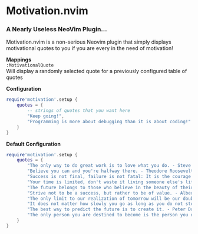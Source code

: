# Motivation.nvim

### A Nearly Useless NeoVim Plugin...

Motivation.nvim is a non-serious Neovim plugin that simply displays motivational quotes to you if you are every in the need of motivation!

**Mappings**\
```:MotivationalQuote```\
Will display a randomly selected quote for a previously configured table of quotes

**Configuration**
```lua
require'motivation'.setup {
    quotes = {
        -- strings of quotes that you want here
        "Keep going!",
        "Programming is more about debugging than it is about coding!"
    }
}
```

**Default Configuration**
```lua
require'motivation'.setup {
    quotes = {
        "The only way to do great work is to love what you do. - Steve Jobs",
        "Believe you can and you're halfway there. - Theodore Roosevelt",
        "Success is not final, failure is not fatal: It is the courage to continue that counts. - Winston Churchill",
        "Your time is limited, don't waste it living someone else's life. - Steve Jobs",
        "The future belongs to those who believe in the beauty of their dreams. - Eleanor Roosevelt",
        "Strive not to be a success, but rather to be of value. - Albert Einstein",
        "The only limit to our realization of tomorrow will be our doubts of today. - Franklin D. Roosevelt",
        "It does not matter how slowly you go as long as you do not stop. - Confucius",
        "The best way to predict the future is to create it. - Peter Drucker",
        "The only person you are destined to become is the person you decide to be. - Ralph Waldo Emerson"
    }
}
```
